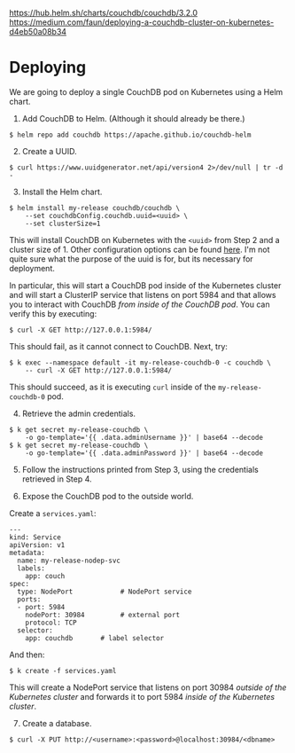 https://hub.helm.sh/charts/couchdb/couchdb/3.2.0
https://medium.com/faun/deploying-a-couchdb-cluster-on-kubernetes-d4eb50a08b34

# Deploying

We are going to deploy a single CouchDB pod on Kubernetes using a Helm chart.

1. Add CouchDB to Helm. (Although it should already be there.)

```
$ helm repo add couchdb https://apache.github.io/couchdb-helm
```

2. Create a UUID.

```
$ curl https://www.uuidgenerator.net/api/version4 2>/dev/null | tr -d -
```

3. Install the Helm chart.

```
$ helm install my-release couchdb/couchdb \
    --set couchdbConfig.couchdb.uuid=<uuid> \
    --set clusterSize=1
```

This will install CouchDB on Kubernetes with the `<uuid>` from Step 2 and a
cluster size of 1. Other configuration options can be found
[here](https://hub.helm.sh/charts/couchdb/couchdb/3.2.0). I'm not quite sure
what the purpose of the uuid is for, but its necessary for deployment.

In particular, this will start a CouchDB pod inside of the Kubernetes cluster
and will start a ClusterIP service that listens on port 5984 and that allows you to interact with CouchDB *from inside of the CouchDB pod*. You can verify this
by executing:

```
$ curl -X GET http://127.0.0.1:5984/
```

This should fail, as it cannot connect to CouchDB. Next, try:

```
$ k exec --namespace default -it my-release-couchdb-0 -c couchdb \
    -- curl -X GET http://127.0.0.1:5984/
```

This should succeed, as it is executing `curl` inside of the
`my-release-couchdb-0` pod.

4. Retrieve the admin credentials.

```
$ k get secret my-release-couchdb \
    -o go-template='{{ .data.adminUsername }}' | base64 --decode
$ k get secret my-release-couchdb \
    -o go-template='{{ .data.adminPassword }}' | base64 --decode
```

5. Follow the instructions printed from Step 3, using the credentials retrieved
    in Step 4.

6. Expose the CouchDB pod to the outside world.

Create a `services.yaml`:

```
---
kind: Service
apiVersion: v1
metadata:
  name: my-release-nodep-svc 
  labels:
    app: couch
spec:
  type: NodePort            # NodePort service
  ports:
  - port: 5984
    nodePort: 30984         # external port
    protocol: TCP
  selector:
    app: couchdb       # label selector
```

And then:

```
$ k create -f services.yaml
```

This will create a NodePort service that listens on port 30984 *outside of the 
Kubernetes cluster* and forwards it to port 5984 *inside of the Kubernetes
cluster*.

7. Create a database.

```
$ curl -X PUT http://<username>:<password>@localhost:30984/<dbname>
```
